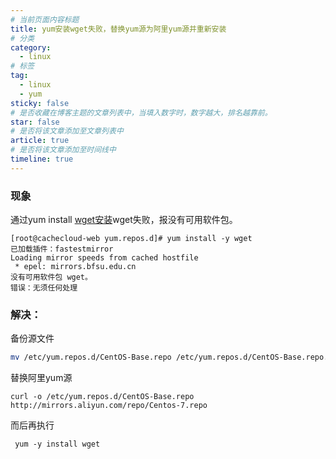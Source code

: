 ```yaml
---
# 当前页面内容标题
title: yum安装wget失败，替换yum源为阿里yum源并重新安装
# 分类
category:
  - linux
# 标签
tag: 
  - linux
  - yum
sticky: false
# 是否收藏在博客主题的文章列表中，当填入数字时，数字越大，排名越靠前。
star: false
# 是否将该文章添加至文章列表中
article: true
# 是否将该文章添加至时间线中
timeline: true
---
```


### 现象

通过yum install [wget安装](https://so.csdn.net/so/search?q=wget安装&spm=1001.2101.3001.7020)wget失败，报没有可用软件包。

```shell
[root@cachecloud-web yum.repos.d]# yum install -y wget
已加载插件：fastestmirror
Loading mirror speeds from cached hostfile
 * epel: mirrors.bfsu.edu.cn
没有可用软件包 wget。
错误：无须任何处理
```

### 解决：

备份源文件

```sh
mv /etc/yum.repos.d/CentOS-Base.repo /etc/yum.repos.d/CentOS-Base.repo.bak
```

替换阿里yum源

```shell
curl -o /etc/yum.repos.d/CentOS-Base.repo http://mirrors.aliyun.com/repo/Centos-7.repo
```

而后再执行

```shell
 yum -y install wget
```